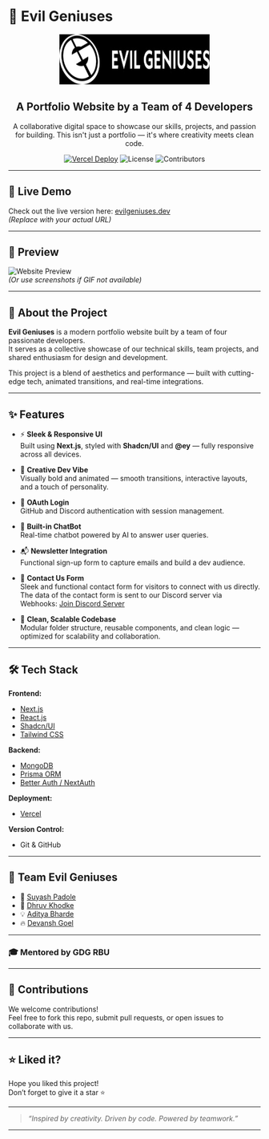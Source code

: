# 🧠 Evil Geniuses

<div align="center">
  <a href="https://github.com/suyash-boop/wizard3-o" target="_blank">
    <img src="logo.jpeg" width="300" height="100" alt="Evil Geniuses Logo">
  </a>
</div>

<h2 align="center">A Portfolio Website by a Team of 4 Developers</h2>

<p align="center">
A collaborative digital space to showcase our skills, projects, and passion for building.  
This isn't just a portfolio — it's where creativity meets clean code.
</p>

<p align="center">
  <a href="https://vercel.com"><img src="https://vercel.com/api/badge?project=your-project-name" alt="Vercel Deploy"></a>
  <img src="https://img.shields.io/github/license/your-username/your-repo" alt="License">
  <img src="https://img.shields.io/github/contributors/your-username/your-repo" alt="Contributors">
</p>

---

## 🔗 Live Demo

Check out the live version here: [evilgeniuses.dev](https://evilgeniuses.dev)  
_(Replace with your actual URL)_

---

## 🎥 Preview

![Website Preview](preview.gif)  
_(Or use screenshots if GIF not available)_

---

## 🚀 About the Project

**Evil Geniuses** is a modern portfolio website built by a team of four passionate developers.  
It serves as a collective showcase of our technical skills, team projects, and shared enthusiasm for design and development.

This project is a blend of aesthetics and performance — built with cutting-edge tech, animated transitions, and real-time integrations.

---

## ✨ Features

- ⚡ **Sleek & Responsive UI**  
  Built using **Next.js**, styled with **Shadcn/UI** and **@ey** — fully responsive across all devices.

- 🎨 **Creative Dev Vibe**  
  Visually bold and animated — smooth transitions, interactive layouts, and a touch of personality.

- 🔐 **OAuth Login**  
  GitHub and Discord authentication with session management.

- 🤖 **Built-in ChatBot**  
  Real-time chatbot powered by AI to answer user queries.

- 📬 **Newsletter Integration**  
  Functional sign-up form to capture emails and build a dev audience.

- 📨 **Contact Us Form**  
  Sleek and functional contact form for visitors to connect with us directly.  
  The data of the contact form is sent to our Discord server via Webhooks: [Join Discord Server](https://discord.gg/bxnAezT4fK)

- 🧼 **Clean, Scalable Codebase**  
  Modular folder structure, reusable components, and clean logic — optimized for scalability and collaboration.

---

## 🛠 Tech Stack

**Frontend:**  
- [Next.js](https://nextjs.org/)  
- [React.js](https://reactjs.org/)  
- [Shadcn/UI](https://ui.shadcn.com/)  
- [Tailwind CSS](https://tailwindcss.com/)

**Backend:**  
- [MongoDB](https://www.mongodb.com/)  
- [Prisma ORM](https://www.prisma.io/)  
- [Better Auth / NextAuth](https://next-auth.js.org/)

**Deployment:**  
- [Vercel](https://vercel.com/)

**Version Control:**  
- Git & GitHub

---

## 👥 Team Evil Geniuses

- 🧠 [Suyash Padole](https://github.com/suyash-boop)
- 🚀 [Dhruv Khodke](https://github.com/Dhruv-117)
- 💡 [Aditya Bharde](https://github.com/AdityaBharde)
- 🔥 [Devansh Goel](https://github.com/goelDev)

---

### 🎓 Mentored by GDG RBU

---

## 🤝 Contributions

We welcome contributions!  
Feel free to fork this repo, submit pull requests, or open issues to collaborate with us.

---

## ⭐ Liked it?

Hope you liked this project!  
Don’t forget to give it a star ⭐

---

> _“Inspired by creativity. Driven by code. Powered by teamwork.”_

---



